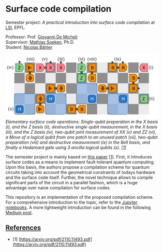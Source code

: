 # Surface code compilation

Semester project: _A practical introduction into surface code compilation_ at
[LSI](https://www.epfl.ch/labs/lsi/), EPFL.

Professor: Prof. [Giovanni De
Micheli](https://people.epfl.ch/giovanni.demicheli/?lang=en)\
Supervisor: [Mathias Soeken](https://people.epfl.ch/mathias.soeken?lang=en),
Ph.D.\
Student: [Nicolas Bähler](https://people.epfl.ch/nicolas.bahler?lang=en)

![alt text](/surface_code_compilation/notebook/figures/operations.png)\
_Elementary surface code operations: Single-qubit preparation in the X basis
(i), and the Z basis (ii), destructive single-qubit measurement, in the X basis
(iii), and the Z basis (iv), two-qubit joint measurement of XX (v) and ZZ (vi),
a Move of a logical qubit from one patch to an unused patch (vii), two-qubit
preparation (viii) and destructive measurement (ix) in the Bell basis, and
finally a Hadamard gate using 3 ancilla logical qubits (x).
[\[1\]](#references)_

The semester project is mainly based on [this
paper](https://arxiv.org/pdf/2110.11493.pdf) [\[1\]](#references). First, it
introduces surface codes as a means to implement fault-tolerant quantum
computing. Upon this basis, the authors propose a compilation scheme for quantum
circuits taking into account the geometrical constraints of todays hardware and
the surface code itself. Further, the novel technique allows to compile
significant parts of the circuit in a parallel fashion, which is a huge
advantage over naive compilation for surface codes.

This repository is an implementation of the proposed compilation scheme. For a
comprehensive introduction to the topic, refer to the [Jupyter
notebooks](https://github.com/nbaehler/surface-code-compilation/blob/main/surface_code_compilation/notebook/surface_code_compilation.ipynb).
A more lightweight introduction can be found in the following [Medium
post](https://medium.com/@nicolas.bahler/surface-code-compilation-ae8d994468b4).

## [References](#references)

- [1] [https://arxiv.org/pdf/2110.11493.pdf](https://arxiv.org/pdf/2110.11493.pdf)
